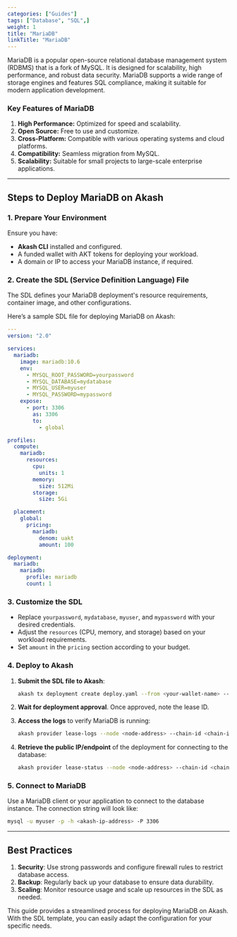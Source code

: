 ```yaml
---
categories: ["Guides"]
tags: ["Database", "SQL",]
weight: 1
title: "MariaDB"
linkTitle: "MariaDB"
---
```


MariaDB is a popular open-source relational database management system (RDBMS) that is a fork of MySQL. It is designed for scalability, high performance, and robust data security. MariaDB supports a wide range of storage engines and features SQL compliance, making it suitable for modern application development.

### **Key Features of MariaDB**
1. **High Performance:** Optimized for speed and scalability.
2. **Open Source:** Free to use and customize.
3. **Cross-Platform:** Compatible with various operating systems and cloud platforms.
4. **Compatibility:** Seamless migration from MySQL.
5. **Scalability:** Suitable for small projects to large-scale enterprise applications.

---

## **Steps to Deploy MariaDB on Akash**

### **1. Prepare Your Environment**
Ensure you have:
- **Akash CLI** installed and configured.
- A funded wallet with AKT tokens for deploying your workload.
- A domain or IP to access your MariaDB instance, if required.

### **2. Create the SDL (Service Definition Language) File**
The SDL defines your MariaDB deployment's resource requirements, container image, and other configurations.

Here’s a sample SDL file for deploying MariaDB on Akash:

```yaml
---
version: "2.0"

services:
  mariadb:
    image: mariadb:10.6
    env:
      - MYSQL_ROOT_PASSWORD=yourpassword
      - MYSQL_DATABASE=mydatabase
      - MYSQL_USER=myuser
      - MYSQL_PASSWORD=mypassword
    expose:
      - port: 3306
        as: 3306
        to:
          - global

profiles:
  compute:
    mariadb:
      resources:
        cpu:
          units: 1
        memory:
          size: 512Mi
        storage:
          size: 5Gi

  placement:
    global:
      pricing:
        mariadb:
          denom: uakt
          amount: 100

deployment:
  mariadb:
    mariadb:
      profile: mariadb
      count: 1
```

### **3. Customize the SDL**
- Replace `yourpassword`, `mydatabase`, `myuser`, and `mypassword` with your desired credentials.
- Adjust the `resources` (CPU, memory, and storage) based on your workload requirements.
- Set `amount` in the `pricing` section according to your budget.

### **4. Deploy to Akash**
1. **Submit the SDL file to Akash**:
   ```bash
   akash tx deployment create deploy.yaml --from <your-wallet-name> --node <node-address> --chain-id <chain-id>
   ```
2. **Wait for deployment approval**. Once approved, note the lease ID.

3. **Access the logs** to verify MariaDB is running:
   ```bash
   akash provider lease-logs --node <node-address> --chain-id <chain-id> --dseq <deployment-sequence> --gseq <group-sequence> --oseq <order-sequence>
   ```

4. **Retrieve the public IP/endpoint** of the deployment for connecting to the database:
   ```bash
   akash provider lease-status --node <node-address> --chain-id <chain-id> --dseq <deployment-sequence>
   ```

### **5. Connect to MariaDB**
Use a MariaDB client or your application to connect to the database instance. The connection string will look like:
```bash
mysql -u myuser -p -h <akash-ip-address> -P 3306
```

---

## **Best Practices**
1. **Security**: Use strong passwords and configure firewall rules to restrict database access.
2. **Backup**: Regularly back up your database to ensure data durability.
3. **Scaling**: Monitor resource usage and scale up resources in the SDL as needed.

This guide provides a streamlined process for deploying MariaDB on Akash. With the SDL template, you can easily adapt the configuration for your specific needs.